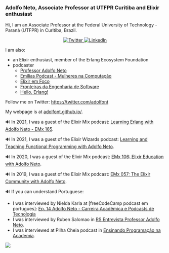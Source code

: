 ### Adolfo Neto, Associate Professor at UTFPR Curitiba and Elixir enthusiast

Hi, I am an Associate Professor at the Federal University of Technology - Paraná (UTFPR) in Curitiba, Brazil.

<p align="center">
	<a href="https://twitter.com/adolfont">
    <img src="https://img.shields.io/badge/Twitter--_.svg?style=social&logo=Twitter" alt="Twitter">
  </a>
  <a href="https://www.linkedin.com/in/adolfont">
    <img src="https://img.shields.io/badge/LinkedIn--_.svg?style=social&logo=linkedin" alt="LinkedIn">
  </a>
</p>


I am also:
- an Elixir enthusiast, member of the Erlang Ecosystem Foundation
- podcaster
  - [Professor Adolfo Neto](https://anchor.fm/adolfont)
  - [Emílias Podcast - Mulheres na Computação](https://anchor.fm/emilias-podcast)
  - [Elixir em Foco](http://elixiremfoco.com/)
  - [Fronteiras da Engenharia de Software](https://fronteirases.github.io)
  - [Hello, Erlang!](https://helloerlang.github.io/)

Follow me on Twitter: https://twitter.com/adolfont

My webpage is at [adolfont.github.io/](http://adolfont.github.io/).

🔊 In 2021, I was a guest of the Elixir Mix podcast: [Learning Erlang with Adolfo Neto - EMx 165](https://topenddevs.com/podcasts/elixir-mix/episodes/learning-erlang-with-adolfo-neto-emx-165).

🔊 In 2021, I was a guest of the Elixir Wizards podcast: [Learning and Teaching Functional Programming with Adolfo Neto](https://smartlogic.io/podcast/elixir-wizards/s7e4-neto/).

🔊 In 2020, I was a guest of the Elixir Mix podcast: [EMx 106: Elixir Education with Adolfo Neto](https://topenddevs.com/podcasts/elixir-mix/episodes/emx-106-elixir-education-with-adolfo-neto).

🔊 In 2019, I was a guest of the Elixir Mix podcast: [EMx 057: The Elixir Community with Adolfo Neto](https://topenddevs.com/podcasts/elixir-mix/episodes/emx-057-the-elixir-community-with-adolfo-neto).




🔊 If you can understand Portuguese:
  - I was interviewed by Nielda Karla at [freeCodeCamp podcast em portugues]: [Ep. 14 Adolfo Neto - Carreira Acadêmica e Podcasts de Tecnologia](https://www.freecodecamp.org/portuguese/news/podcast-ep14/)
  - I was interviewed by Ruben Salomao in [RS Entrevista Professor Adolfo Neto](https://www.youtube.com/watch?v=enHShUFPWIY).
  - I was interviewed at Pilha Cheia podcast  in [Ensinando Programação na Academia](https://open.spotify.com/episode/4Nvp8huz7inO0O7ogGSJkO).

 

<!--
**adolfont/adolfont** is a ✨ _special_ ✨ repository because its `README.md` (this file) appears on your GitHub profile.

Here are some ideas to get you started:

- 🔭 I’m currently working on ...
- 🌱 I’m currently learning ...
- 👯 I’m looking to collaborate on ...
- 🤔 I’m looking for help with ...
- 💬 Ask me about ...
- 📫 How to reach me: ...
- 😄 Pronouns: ...
- ⚡ Fun fact: ...
-->

![](https://komarev.com/ghpvc/?username=adolfont&label=PROFILE+VIEWS)

